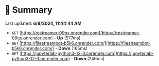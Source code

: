 # 📖 Summary
Last updated: **6/8/2024, 11:44:44 AM**

- `GET` [https://restreamer-09gx.onrender.com](https://restreamer-09gx.onrender.com) - **Up** (977ms)
- `GET` [https://filestreambot-b5k6.onrender.com/](https://filestreambot-b5k6.onrender.com/) - **Down** (165ms)
- `GET` [https://jupyterlab-python3-12-3.onrender.com](https://jupyterlab-python3-12-3.onrender.com) - **Down** (246ms)
